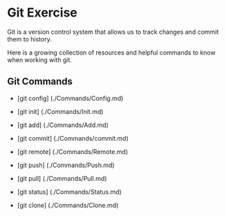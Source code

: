 # Git Exercise

Git is a version control system that allows us to track changes and commit them to history.

Here is a growing collection of resources and helpful commands to know when working with git.

## Git Commands

- [git config] (./Commands/Config.md)

- [git init] (./Commands/Init.md)

- [git add] (./Commands/Add.md)

- [git commit] (./Commands/commit.md)

- [git remote] (./Commands/Remote.md)

- [git push] (./Commands/Push.md)

- [git pull] (./Commands/Pull.md)

- [git status] (./Commands/Status.md)

- [git clone] (./Commands/Clone.md)
